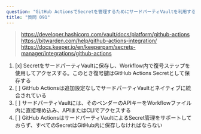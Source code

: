 ```yaml
---
question: "GitHub ActionsでSecretを管理するためにサードパーティVaultを利用するにはどうしますか？"
title: "質問 091"
---
```


> https://developer.hashicorp.com/vault/docs/platform/github-actions
> https://bitwarden.com/help/github-actions-integration/
> https://docs.keeper.io/en/keeperpam/secrets-manager/integrations/github-actions
1. [x] SecretをサードパーティVaultに保存し、Workflow内で復号ステップを使用してアクセスする。このとき復号鍵はGitHub Actions Secretとして保存する
1. [ ] GitHub Actionsは追加設定なしでサードパーティVaultとネイティブに統合されている
1. [ ] サードパーティVaultには、そのベンダーのAPIキーをWorkflowファイル内に直接埋め込み、APIまたはCLIでアクセスする
1. [ ] GitHub ActionsはサードパーティVaultによるSecret管理をサポートしておらず、すべてのSecretはGitHub内に保存しなければならない